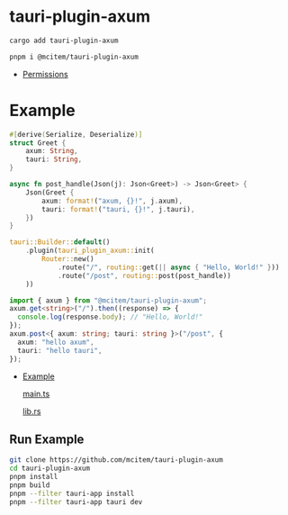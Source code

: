 # tauri-plugin-axum

```sh
cargo add tauri-plugin-axum
```

```sh
pnpm i @mcitem/tauri-plugin-axum
```

- [Permissions](https://github.com/mcitem/tauri-plugin-axum/blob/master/tauri-plugin-axum/permissions/autogenerated/reference.md)

# Example

```rs
#[derive(Serialize, Deserialize)]
struct Greet {
    axum: String,
    tauri: String,
}

async fn post_handle(Json(j): Json<Greet>) -> Json<Greet> {
    Json(Greet {
        axum: format!("axum, {}!", j.axum),
        tauri: format!("tauri, {}!", j.tauri),
    })
}

tauri::Builder::default()
    .plugin(tauri_plugin_axum::init(
        Router::new()
            .route("/", routing::get(|| async { "Hello, World!" }))
            .route("/post", routing::post(post_handle))
    ))
```

```ts
import { axum } from "@mcitem/tauri-plugin-axum";
axum.get<string>("/").then((response) => {
  console.log(response.body); // "Hello, World!"
});
axum.post<{ axum: string; tauri: string }>("/post", {
  axum: "hello axum",
  tauri: "hello tauri",
});
```

- [Example](https://github.com/mcitem/tauri-plugin-axum/blob/master/example/tauri-app)

  [main.ts](https://github.com/mcitem/tauri-plugin-axum/blob/master/example/tauri-app/src/main.ts)

  [lib.rs](https://github.com/mcitem/tauri-plugin-axum/blob/master/example/tauri-app/src-tauri/src/lib.rs)

## Run Example

```sh
git clone https://github.com/mcitem/tauri-plugin-axum
cd tauri-plugin-axum
pnpm install
pnpm build
pnpm --filter tauri-app install
pnpm --filter tauri-app tauri dev
```
